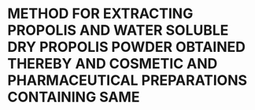 # METHOD FOR EXTRACTING PROPOLIS AND WATER SOLUBLE DRY PROPOLIS POWDER OBTAINED THEREBY AND COSMETIC AND PHARMACEUTICAL PREPARATIONS CONTAINING SAME